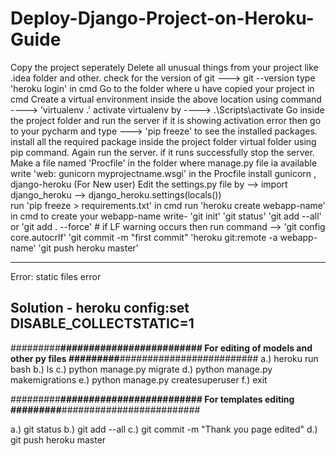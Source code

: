 # Deploy-Django-Project-on-Heroku-Guide

Copy the project seperately
Delete all unusual things from your project like .idea folder and other.
check for the version of git ---> git --version
type 'heroku login' in cmd
Go to the folder where u have copied your project in cmd
Create a virtual environment inside the above location using command ---->  'virtualenv .'
activate virtualenv by ----> .\Scripts\activate
Go inside the project folder and run the server if it is showing activation error then go to your pycharm and type ---> 'pip freeze' to see the installed packages.
  install all the required package inside the project folder  virtual folder using pip command.
Again run the server. if it runs successfully stop the server.
Make a file named 'Procfile' in the folder where manage.py file ia available
write 'web: gunicorn myprojectname.wsgi' in the Procfile
install gunicorn , django-heroku (For New user)
Edit the settings.py file by --> import django_heroku
 			      --> django_heroku.settings(locals())	
run 'pip freeze > requirements.txt' in cmd
run 'heroku create webapp-name' in cmd to create your  webapp-name
	 write- 'git init'
 	'git status'
 	'git add --all' or 'git add . --force'      # if LF warning occurs then run command --> 'git config core.autocrlf'
 	'git commit -m "first commit"
 	'heroku git:remote -a webapp-name'
 	'git push heroku master'

 
---------------------------------------------------------------------------------------------------------------
Error: static files error
 
Solution - heroku config:set DISABLE_COLLECTSTATIC=1
---------------------------------------------------------------------------------------------------------------
 

#########**********************************#########################
 	  	For editing of models and other py files
#########**********************************#########################
a.)	heroku run bash
b.)	ls
c.)	python manage.py migrate
d.)	python manage.py makemigrations
e.)	python manage.py createsuperuser
f.)	exit
 
 
 
 
#########**********************************#########################
 		        For templates editing 
#########**********************************#########################
 
a.)	git status
b.)	git add --all
c.)	git commit -m "Thank you page edited"
d.)	git push heroku master

